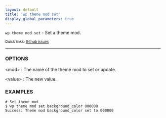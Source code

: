 ```yaml
---
layout: default
title: 'wp theme mod set'
display_global_parameters: true
---
```


`wp theme mod set` - Set a theme mod.

<small>Quick links: <a href="https://github.com/wp-cli/wp-cli/issues?q=is%3Aopen+label%3Acommand%3Atheme-mod-set+sort%3Aupdated-desc">Github issues</a></small>

<hr />

### OPTIONS

&lt;mod&gt;
: The name of the theme mod to set or update.

&lt;value&gt;
: The new value.

### EXAMPLES

    # Set theme mod
    $ wp theme mod set background_color 000000
    Success: Theme mod background_color set to 000000



